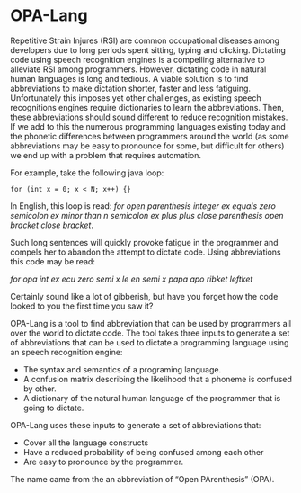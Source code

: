 # OPA-Lang

Repetitive Strain Injures (RSI) are common occupational diseases among developers due to long periods spent sitting, typing and clicking. Dictating code using speech recognition engines is a compelling alternative to alleviate RSI  among programmers. However, dictating code in natural human languages is long and tedious. A viable solution is to find abbreviations to make dictation shorter, faster and less fatiguing. Unfortunately this imposes yet other challenges, as existing speech recognitions engines require dictionaries to learn the abbreviations. Then, these abbreviations should sound different to reduce recognition mistakes. If we add to this the numerous programming languages existing today and the phonetic differences between programmers around the world (as some abbreviations may be easy to pronounce for some, but difficult for others) we end up with a problem that requires automation.


For example, take the following java loop:

`for (int x = 0; x < N; x++) {}`

In English, this loop is read:
*for open parenthesis integer ex equals zero semicolon ex minor than n semicolon ex plus plus close parenthesis open bracket close bracket*. 

Such long sentences will quickly provoke fatigue in the programmer and compels her to abandon the attempt to dictate code. Using abbreviations this code may be read:

*for opa int ex ecu zero semi x le en semi x papa apo ribket leftket* 

Certainly sound like a lot of gibberish, but have you forget how the code looked to you the first time you saw it? 

OPA-Lang is a tool to find abbreviation that can be used by programmers all over the world to dictate code. The tool takes three inputs to  generate a set of abbreviations that can be used to dictate a programming language using an speech recognition engine:

- The syntax and semantics of a programing language.
- A confusion matrix describing the likelihood that a phoneme is confused by other.
- A dictionary of the natural human language of the programmer that is going to dictate.
  
OPA-Lang uses these inputs to generate a set of abbreviations that:
- Cover all the language constructs
- Have a reduced probability of being confused among each other
- Are easy to pronounce by the programmer.

The name came from the an abbreviation of “Open PArenthesis” (OPA).
